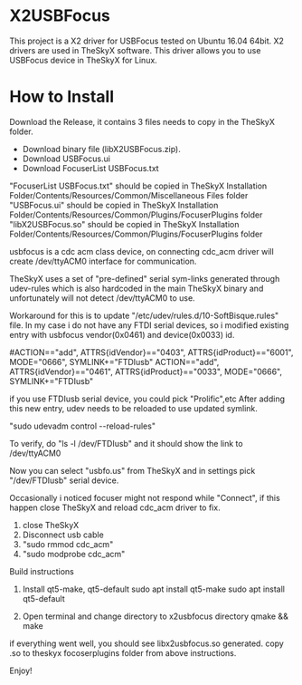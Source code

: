 # X2USBFocus

This project is a X2 driver for USBFocus tested on Ubuntu 16.04 64bit. X2 drivers are used in TheSkyX software. This driver allows you to use USBFocus device in TheSkyX for Linux.

# How to Install

Download the Release, it contains 3 files needs to copy in the TheSkyX folder. 
* Download binary file (libX2USBFocus.zip).
* Download USBFocus.ui
* Download FocuserList USBFocus.txt

"FocuserList USBFocus.txt" should be copied in TheSkyX Installation Folder/Contents/Resources/Common/Miscellaneous Files folder
"USBFocus.ui" should be copied in TheSkyX Installation Folder/Contents/Resources/Common/Plugins/FocuserPlugins folder
"libX2USBFocus.so" should be copied in TheSkyX Installation Folder/Contents/Resources/Common/Plugins/FocuserPlugins folder

usbfocus is a cdc acm class device, on connecting cdc_acm driver will create /dev/ttyACM0 interface for communication.

TheSkyX uses a set of "pre-defined" serial sym-links generated through udev-rules which is also hardcoded in the main TheSkyX binary and unfortunately will not detect /dev/ttyACM0 to use.

Workaround for this is to update "/etc/udev/rules.d/10-SoftBisque.rules" file.
In my case i do not have any FTDI serial devices, so i modified existing entry with usbfocus vendor(0x0461) and device(0x0033) id.

#ACTION=="add", ATTRS{idVendor}=="0403", ATTRS{idProduct}=="6001", MODE="0666", SYMLINK+="FTDIusb"
ACTION=="add", ATTRS{idVendor}=="0461", ATTRS{idProduct}=="0033", MODE="0666", SYMLINK+="FTDIusb"

if you use FTDIusb serial device, you could pick "Prolific",etc
After adding this new entry, udev needs to be reloaded to use updated symlink.

"sudo udevadm control --reload-rules"

To verify, do "ls -l /dev/FTDIusb" and it should show the link to /dev/ttyACM0

Now you can select "usbfo.us" from TheSkyX and in settings pick "/dev/FTDIusb" serial device.

Occasionally i noticed focuser might not respond while "Connect", if this happen close TheSkyX and 
reload cdc_acm driver to fix. 

1) close TheSkyX
2) Disconnect usb cable
3) "sudo rmmod cdc_acm"
4) "sudo modprobe cdc_acm"

Build instructions
1) Install qt5-make, qt5-default
sudo apt install qt5-make
sudo apt install qt5-default

2) Open terminal and change directory to x2usbfocus directory
qmake && make

if everything went well, you should see libx2usbfocus.so generated.
copy .so to theskyx focoserplugins folder from above instructions.

Enjoy! 
